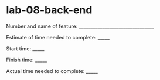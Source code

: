# lab-08-back-end

Number and name of feature: ________________________________



Estimate of time needed to complete: _____

Start time: _____

Finish time: _____

Actual time needed to complete: _____